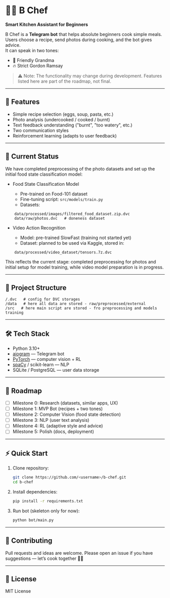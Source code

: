 # 🧑‍🍳 B Chef

**Smart Kitchen Assistant for Beginners**

B Chef is a **Telegram bot** that helps absolute beginners cook simple meals.  
Users choose a recipe, send photos during cooking, and the bot gives advice.  
It can speak in two tones:
- 👵 Friendly Grandma  
- 🔥 Strict Gordon Ramsay  

> ⚠️ Note: The functionality may change during development. Features listed here are part of the roadmap, not final.

---

## 🚀 Features
- Simple recipe selection (eggs, soup, pasta, etc.)
- Photo analysis (undercooked / cooked / burnt)
- Text feedback understanding ("burnt", "too watery", etc.)
- Two communication styles
- Reinforcement learning (adapts to user feedback)

---

## 📝 Current Status

We have completed preprocessing of the photo datasets and set up the initial food state classification model:

* Food State Classification Model

  * Pre-trained on Food-101 dataset
  * Fine-tuning script:
  ```src/models/train.py```
  * Datasets:

```  
    data/processed/images/filtered_food_dataset.zip.dvc
    data/raw/photos.dvc   # doneness dataset
```    
* Video Action Recognition

  * Model: pre-trained SlowFast (training not started yet)
  * Dataset: planned to be used via Kaggle, stored in:

```
    data/processed/video_dataset/tensors.7z.dvc
```
This reflects the current stage: completed preprocessing for photos and initial setup for model training, while video model preparation is in progress.

---

## 📂 Project Structure 
```
/.dvc   # config for DVC storages
/data   # here all data are stored - raw/preprocessed/external
/src   # here main script are stored - fro preprocessing and models training

````

---

## 🛠️ Tech Stack
- Python 3.10+
- [aiogram](https://docs.aiogram.dev) — Telegram bot
- [PyTorch](https://pytorch.org/) — computer vision + RL
- [spaCy](https://spacy.io/) / scikit-learn — NLP
- SQLite / PostgreSQL — user data storage

---

## 📌 Roadmap
- [ ] Milestone 0: Research (datasets, similar apps, UX)
- [ ] Milestone 1: MVP Bot (recipes + two tones)
- [ ] Milestone 2: Computer Vision (food state detection)
- [ ] Milestone 3: NLP (user text analysis)
- [ ] Milestone 4: RL (adaptive style and advice)
- [ ] Milestone 5: Polish (docs, deployment)

---

## ⚡ Quick Start
1. Clone repository:
   ```bash
   git clone https://github.com/<username>/b-chef.git
   cd b-chef
   ```


2. Install dependencies:

   ```bash
   pip install -r requirements.txt
   ```
3. Run bot (skeleton only for now):

   ```bash
   python bot/main.py
   ```

---

## 🤝 Contributing

Pull requests and ideas are welcome.
Please open an issue if you have suggestions — let’s cook together 🍳🔥

---

## 📜 License

MIT License
